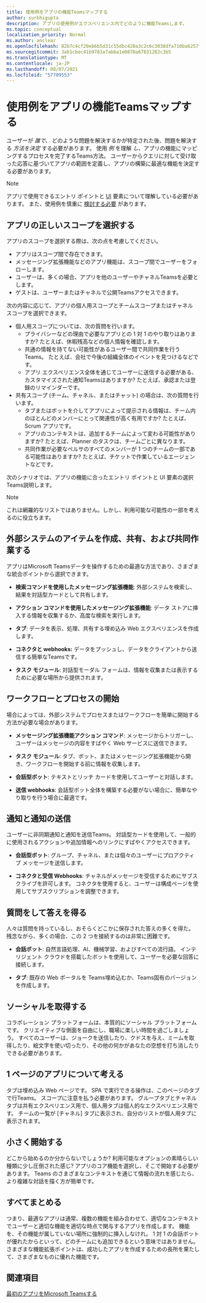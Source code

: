 ```yaml
---
title: 使用例をアプリの機能Teamsマップする
author: surbhigupta
description: アプリの使用例がエクスペリエンス内でどのように機能Teamsします。
ms.topic: conceptual
localization_priority: Normal
ms.author: anclear
ms.openlocfilehash: 82b7c4cf29eb6b5d31c55dbc420a3c2c6c3038dfa710ba6257fc5486a97713bf
ms.sourcegitcommit: 3ab1cbec41b9783a7abba1e0870a67831282c3b5
ms.translationtype: MT
ms.contentlocale: ja-JP
ms.lasthandoff: 08/07/2021
ms.locfileid: "57709553"
---
```

# <a name="map-your-use-cases-to-teams-app-capabilities"></a>使用例をアプリの機能Teamsマップする

ユーザーが *誰で、* どのような問題を解決するかが特定された後、問題を解決する *方法を決定* する必要があります。 使用 *例* を理解 *し*、アプリの機能にマッピングするプロセスを完了するTeams方法。 ユーザーからクエリに対して受け取った応答に基づいてアプリの範囲を定義し、アプリの構築に最適な機能を決定する必要があります。

> [!NOTE]
> アプリで使用できるエントリ ポイントと [UI](../../concepts/extensibility-points.md) 要素について理解している必要があります。 また、使用例を慎重に [検討する必要](../../concepts/design/understand-use-cases.md) があります。

## <a name="choose-the-correct-scope-for-your-app"></a>アプリの正しいスコープを選択する

アプリのスコープを選択する際は、次の点を考慮してください。

* アプリはスコープ間で存在できます。
* メッセージング拡張機能などのアプリ機能は、スコープ間でユーザーをフォローします。
* ユーザーは、多くの場合、アプリを他のユーザーやチャネルTeamsを必要とします。
* ゲストは、ユーザーまたはチャネルで公開Teamsアクセスできます。

次の内容に応じて、アプリの個人用スコープとチームスコープまたはチャネル スコープを選択できます。

* 個人用スコープについては、次の質問を行います。
  * プライバシーなどの理由で必要なアプリとの 1 対 1 のやり取りはありますか? たとえば、休暇残高などの個人情報を確認します。
  * 共通の情報を持てない可能性があるユーザー間で共同作業を行うTeams。 たとえば、会社で今後の組織全体のイベントを見つけるなどです。
  * アプリ エクスペリエンス全体を通じてユーザーに送信する必要がある、カスタマイズされた通知Teamsはありますか? たとえば、承認または登録のリマインダーです。
* 共有スコープ (チーム、チャネル、またはチャット) の場合は、次の質問を行います。
  * タブまたはボットを介してアプリによって提示される情報は、チーム内のほとんどのメンバーにとって関連性が高く有用ですか? たとえば、Scrum アプリです。
  * アプリのコンテキストは、追加するチームによって変わる可能性がありますか? たとえば、Planner のタスクは、チームごとに異なります。 
  * 共同作業が必要なペルサのすべてのメンバーが 1 つのチームの一部である可能性はありますか? たとえば、チケットで作業しているエージェントなどです。

次のシナリオでは、アプリの機能に合ったエントリ ポイントと UI 要素の選択Teams説明します。

> [!NOTE]
> これは網羅的なリストではありません。しかし、利用可能な可能性の一部を考えるのに役立ちます。

## <a name="create-share-and-collaborate-on-items-in-an-external-system"></a>外部システムのアイテムを作成、共有、および共同作業する

アプリはMicrosoft Teamsデータを操作するための最適な方法であり、さまざまな統合ポイントから選択できます。

* **検索コマンドを使用したメッセージング拡張機能**: 外部システムを検索し、結果を対話型カードとして共有します。

* **アクション コマンドを使用したメッセージング拡張機能**: データ ストアに挿入する情報を収集するか、高度な検索を実行します。

* **タブ**: データを表示、処理、共有する埋め込み Web エクスペリエンスを作成します。

* **コネクタと webhooks:** データをプッシュし、データをクライアントから送信する簡単なTeamsです。

* **タスク モジュール**: 対話型モーダル フォームは、情報を収集または表示するために必要な場所から提供されます。

## <a name="initiate-workflows-and-processes"></a>ワークフローとプロセスの開始

場合によっては、外部システムでプロセスまたはワークフローを簡単に開始する方法が必要な場合があります。

* **メッセージング拡張機能アクション コマンド**: メッセージからトリガーし、ユーザーはメッセージの内容をすばやく Web サービスに送信できます。

* **タスク モジュール**: タブ、ボット、またはメッセージング拡張機能から開き、ワークフローを開始する前に情報を収集します。

* **会話型ボット**: テキストとリッチ カードを使用してユーザーと対話します。

* **送信 webhooks**: 会話型ボット全体を構築する必要がない場合に、簡単なやり取りを行う場合に最適です。

## <a name="send-notifications-and-alerts"></a>通知と通知の送信

ユーザーに非同期通知と通知を送信Teams。 対話型カードを使用して、一般的に使用されるアクションや追加情報へのリンクにすばやくアクセスできます。

* **会話型ボット**: グループ、チャネル、または個々のユーザーにプロアクティブ メッセージを送信します。

* **コネクタと受信 Webhooks**: チャネルがメッセージを受信するためにサブスクライブを許可します。 コネクタを使用すると、ユーザーは構成ページを使用してサブスクリプションを調整できます。

## <a name="ask-questions-and-get-answers"></a>質問をして答えを得る

人々は質問を持っているし、おそらくどこかに保存された答えの多くを得た。 残念ながら、多くの場合、この 2 つを接続するのは非常に困難です。

* **会話ボット**: 自然言語処理、AI、機械学習、およびすべての流行語。 インテリジェント クラウドを搭載したボットを使用して、ユーザーを必要な回答に接続します。

* **タブ**: 既存の Web ポータルを Teams埋め込むか、Teams固有のバージョンを作成します。

## <a name="get-social"></a>ソーシャルを取得する

コラボレーション プラットフォームは、本質的にソーシャル プラットフォームです。 クリエイティブな側面を自由にし、職場に楽しい時間を過ごしましょう。 すべてのユーザーは、ジョークを送信したり、クドスを与え、ミームを取得したり、絵文字を使い切ったり、その他の何かがあなたの空想を打ち消したりできる必要があります。

## <a name="think-in-terms-of-a-single-page-app"></a>1 ページのアプリについて考える

タブは埋め込み Web ページです。 SPA で実行できる操作は、このページのタブで行Teams。 スコープに注意を払う必要があります。 グループタブとチャネル タブは共有エクスペリエンス用で、個人用タブは個人的なエクスペリエンス用です。 チームの一覧が [チャネル] タブに表示され、自分のリストが個人用タブに表示されます。

## <a name="start-small"></a>小さく開始する

どこから始めるのか分からないでしょうか? 利用可能なオプションの素晴らしい種類に少し圧倒された感じ? アプリのコア機能を選択し、そこで開始する必要があります。 Teams のさまざまなコンテキストを通じて情報の流れを感じたら、より複雑な対話を描く方が簡単です。

## <a name="put-it-all-together"></a>すべてまとめる

つまり、最適なアプリは通常、複数の機能を組み合わせて、適切なコンテキストでユーザーと適切な機能を適切な時点で関与するアプリを作成します。 機能を、その機能が属していない場所に強制的に挿入しなけれ。 1 対 1 の会話ボットが優れたからといって、どのチームにも追加できるという意味ではありません。 さまざまな機能拡張ポイントは、成功したアプリを作成するための長所を果たして、さまざまなものに優れた機能です。

## <a name="see-also"></a>関連項目

[最初のアプリをMicrosoft Teamsする](~/get-started/code-samples.md#build-your-first-microsoft-teams-app-overview)
